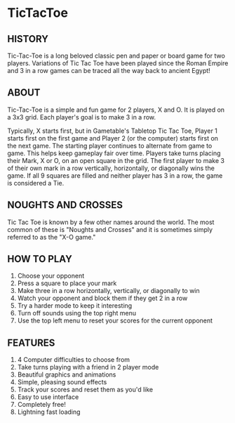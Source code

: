 # TicTacToe

## HISTORY
Tic-Tac-Toe is a long beloved classic pen and paper or board game for two players. Variations of Tic Tac Toe have been played since the Roman Empire and 3 in a row games can be traced all the way back to ancient Egypt!


## ABOUT
Tic-Tac-Toe is a simple and fun game for 2 players, X and O. It is played on a 3x3 grid. Each player's goal is to make 3 in a row.

Typically, X starts first, but in Gametable's Tabletop Tic Tac Toe, Player 1 starts first on the first game and Player 2 (or the computer) starts first on the next game. The starting player continues to alternate from game to game. This helps keep gameplay fair over time.
Players take turns placing their Mark, X or O, on an open square in the grid. The first player to make 3 of their own mark in a row vertically, horizontally, or diagonally wins the game.
If all 9 squares are filled and neither player has 3 in a row, the game is considered a Tie.


## NOUGHTS AND CROSSES
Tic Tac Toe is known by a few other names around the world. The most common of these is "Noughts and Crosses" and it is sometimes simply referred to as the "X-O game."


## HOW TO PLAY
1. Choose your opponent
2. Press a square to place your mark
3. Make three in a row horizontally, vertically, or diagonally to win
4. Watch your opponent and block them if they get 2 in a row
5. Try a harder mode to keep it interesting
6. Turn off sounds using the top right menu
7. Use the top left menu to reset your scores for the current opponent


## FEATURES
1. 4 Computer difficulties to choose from
2. Take turns playing with a friend in 2 player mode
3. Beautiful graphics and animations
4. Simple, pleasing sound effects
5. Track your scores and reset them as you'd like
6. Easy to use interface
7. Completely free!
8. Lightning fast loading
